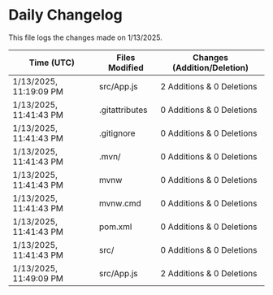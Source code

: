 # Daily Changelog

This file logs the changes made on 1/13/2025.

| Time (UTC)             | Files Modified                    | Changes (Addition/Deletion) |
|------------------------|-----------------------------------|-----------------------------|
| 1/13/2025, 11:19:09 PM | src/App.js | 2 Additions & 0 Deletions |
| 1/13/2025, 11:41:43 PM | .gitattributes | 0 Additions & 0 Deletions|
| 1/13/2025, 11:41:43 PM | .gitignore | 0 Additions & 0 Deletions|
| 1/13/2025, 11:41:43 PM | .mvn/ | 0 Additions & 0 Deletions|
| 1/13/2025, 11:41:43 PM | mvnw | 0 Additions & 0 Deletions|
| 1/13/2025, 11:41:43 PM | mvnw.cmd | 0 Additions & 0 Deletions|
| 1/13/2025, 11:41:43 PM | pom.xml | 0 Additions & 0 Deletions|
| 1/13/2025, 11:41:43 PM | src/ | 0 Additions & 0 Deletions|
| 1/13/2025, 11:49:09 PM | src/App.js | 2 Additions & 0 Deletions|
